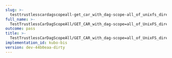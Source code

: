 ```yaml
---
slug: >-
  testtrustlesscardagscopeall-get_car_with_dag-scope-all_of_unixfs_directory_with_multiple_files_(accept_header)-header_content-type
full_name: >-
  TestTrustlessCarDagScopeAll/GET_CAR_with_dag-scope=all_of_UnixFS_directory_with_multiple_files_(Accept_Header)/Header_Content-Type
outcome: pass
title: >-
  TestTrustlessCarDagScopeAll/GET_CAR_with_dag-scope=all_of_UnixFS_directory_with_multiple_files_(Accept_Header)/Header_Content-Type
implementation_id: kubo-bis
version: dev-44b0eaa-dirty
---
```


